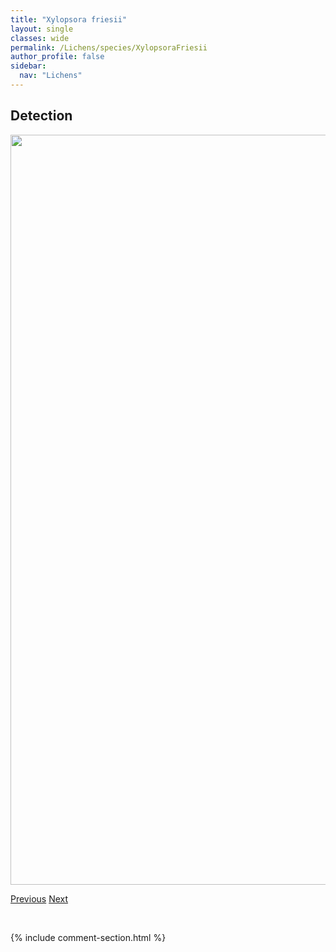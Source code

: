 ```yaml
---
title: "Xylopsora friesii"
layout: single
classes: wide
permalink: /Lichens/species/XylopsoraFriesii
author_profile: false
sidebar:
  nav: "Lichens"
---
```


<h2>Detection</h2>

<a href="https://drive.google.com/uc?export=view&id=1jCWEwLFt9qszDxfT8gVZxDyexA27atSt">
<img src="https://drive.google.com/uc?export=view&id=1jCWEwLFt9qszDxfT8gVZxDyexA27atSt" height = "1200" width = "800">
</a>


<a href="/DevelopmentWebsite/Lichens/species/XanthoriaSorediata" class="pagination--pager" title="Xanthoria sorediata">Previous</a> <a href="/DevelopmentWebsite/Lichens/species/AcarosporaGlaucocarpa" class="pagination--pager" title="Acarospora glaucocarpa">Next</a>

<p>&nbsp;</p>

{% include comment-section.html %}

